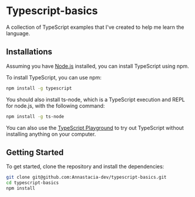# Typescript-basics

A collection of TypeScript examples that I've created to help me learn the language.

## Installations

Assuming you have [Node.js](https://nodejs.org/en/) installed, you can install TypeScript using npm.

To install TypeScript, you can use npm:

```bash
npm install -g typescript
```

You should also install ts-node, which is a TypeScript execution and REPL for node.js, with the following command:

```bash
npm install -g ts-node
```

 You can also use the [TypeScript Playground](https://www.typescriptlang.org/play/) to try out TypeScript without installing anything on your computer.

## Getting Started

To get started, clone the repository and install the dependencies:

```bash
git clone git@github.com:Annastacia-dev/typescript-basics.git
cd typescript-basics
npm install
```
